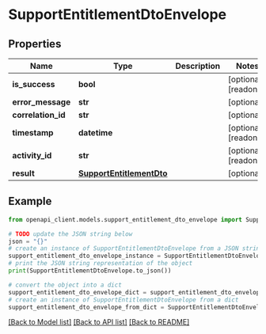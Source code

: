 # SupportEntitlementDtoEnvelope


## Properties

Name | Type | Description | Notes
------------ | ------------- | ------------- | -------------
**is_success** | **bool** |  | [optional] [readonly] 
**error_message** | **str** |  | [optional] 
**correlation_id** | **str** |  | [optional] 
**timestamp** | **datetime** |  | [optional] [readonly] 
**activity_id** | **str** |  | [optional] [readonly] 
**result** | [**SupportEntitlementDto**](SupportEntitlementDto.md) |  | [optional] 

## Example

```python
from openapi_client.models.support_entitlement_dto_envelope import SupportEntitlementDtoEnvelope

# TODO update the JSON string below
json = "{}"
# create an instance of SupportEntitlementDtoEnvelope from a JSON string
support_entitlement_dto_envelope_instance = SupportEntitlementDtoEnvelope.from_json(json)
# print the JSON string representation of the object
print(SupportEntitlementDtoEnvelope.to_json())

# convert the object into a dict
support_entitlement_dto_envelope_dict = support_entitlement_dto_envelope_instance.to_dict()
# create an instance of SupportEntitlementDtoEnvelope from a dict
support_entitlement_dto_envelope_from_dict = SupportEntitlementDtoEnvelope.from_dict(support_entitlement_dto_envelope_dict)
```
[[Back to Model list]](../README.md#documentation-for-models) [[Back to API list]](../README.md#documentation-for-api-endpoints) [[Back to README]](../README.md)


